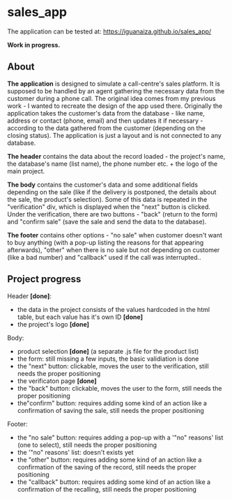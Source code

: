 # sales_app
The application can be tested at: https://iguanaiza.github.io/sales_app/

**Work in progress.**

About
---------------
 **The application** is designed to simulate a call-centre's sales platform. It is supposed to be handled by an agent gathering the necessary data from the customer during a phone call. The original idea comes from my previous work - I wanted to recreate the design of the app used there. Originally the application takes the customer's data from the database - like name, address or contact (phone, email) and then updates it if necessary - according to the data gathered from the customer (depending on the closing status). The application is just a layout and is not connected to any database.

 **The header** contains the data about the record loaded - the project's name, the database's name (list name), the phone number etc. + the logo of the main project.

 **The body** contains the customer's data and some additional fields depending on the sale (like if the delivery is postponed, the details about the sale, the product's selection). Some of this data is repeated in the "verification" div, which is displayed when the "next" button is clicked. Under the verification, there are two buttons - "back" (return to the form) and "confirm sale" (save the sale and send the data to the database).

 **The footer** contains other options - "no sale" when customer doesn't want to buy anything (with a pop-up listing the reasons for that appearing afterwards), "other" when there is no sale but not depending on customer (like a bad number) and "callback" used if the call was interrupted..

Project progress
---------------
Header **[done]**:
- the data in the project consists of the values hardcoded in the html table, but each value has it's own ID **[done]**
- the project's logo **[done]**

Body:
- product selection **[done]** (a separate .js file for the product list)
- the form: still missing a few inputs, the basic validiation is done
- the "next" button: clickable, moves the user to the verification,  still needs the proper positioning
- the verificaton page **[done]**
- the "back" button: clickable, moves the user to the form, still needs the proper positioning
- the"confirm" button: requires adding some kind of an action like a confirmation of saving the sale, still needs the proper positioning

Footer:
- the "no sale" button: requires adding a pop-up with a '"no" reasons' list (one to select), still needs the proper positioning
- the '"no" reasons' list: doesn't exists yet
- the "other" button: requires adding some kind of an action like a confirmation of the saving of the record, still needs the proper positioning
- the "callback" button: requires adding some kind of an action like a confirmation of the recalling, still needs the proper positioning
